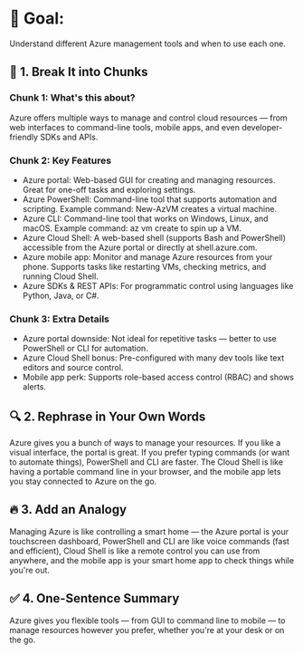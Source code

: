 # 🎯 Goal:
Understand different Azure management tools and when to use each one.

## 🧠 1. Break It into Chunks

### Chunk 1: What's this about?
Azure offers multiple ways to manage and control cloud resources — from web interfaces to command-line tools, mobile apps, and even developer-friendly SDKs and APIs.

### Chunk 2: Key Features
- Azure portal: Web-based GUI for creating and managing resources. Great for one-off tasks and exploring settings.
- Azure PowerShell: Command-line tool that supports automation and scripting. Example command: New-AzVM creates a virtual machine.
- Azure CLI: Command-line tool that works on Windows, Linux, and macOS. Example command: az vm create to spin up a VM.
- Azure Cloud Shell: A web-based shell (supports Bash and PowerShell) accessible from the Azure portal or directly at shell.azure.com.
- Azure mobile app: Monitor and manage Azure resources from your phone. Supports tasks like restarting VMs, checking metrics, and running Cloud Shell.
- Azure SDKs & REST APIs: For programmatic control using languages like Python, Java, or C#.

### Chunk 3: Extra Details
- Azure portal downside: Not ideal for repetitive tasks — better to use PowerShell or CLI for automation.
- Azure Cloud Shell bonus: Pre-configured with many dev tools like text editors and source control.
- Mobile app perk: Supports role-based access control (RBAC) and shows alerts.

## 🔍 2. Rephrase in Your Own Words
Azure gives you a bunch of ways to manage your resources. If you like a visual interface, the portal is great. If you prefer typing commands (or want to automate things), PowerShell and CLI are faster. The Cloud Shell is like having a portable command line in your browser, and the mobile app lets you stay connected to Azure on the go.

## 🔥 3. Add an Analogy
Managing Azure is like controlling a smart home — the Azure portal is your touchscreen dashboard, PowerShell and CLI are like voice commands (fast and efficient), Cloud Shell is like a remote control you can use from anywhere, and the mobile app is your smart home app to check things while you're out.

## ✅ 4. One-Sentence Summary
Azure gives you flexible tools — from GUI to command line to mobile — to manage resources however you prefer, whether you're at your desk or on the go.
